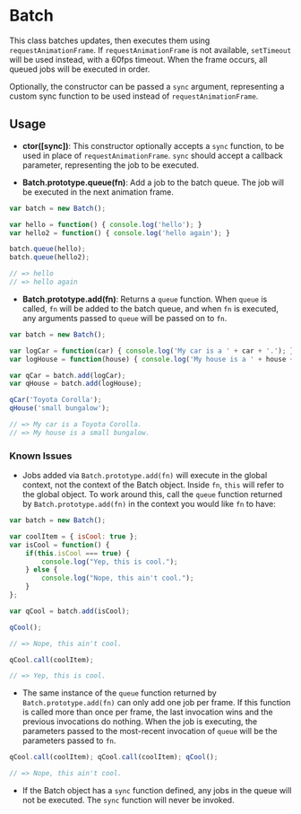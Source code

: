 # Batch

This class batches updates, then executes them using `requestAnimationFrame`. If `requestAnimationFrame` is not available, `setTimeout` will be used instead, with a 60fps timeout. When the frame occurs, all queued jobs will be executed in order.

Optionally, the constructor can be passed a `sync` argument, representing a custom sync function to be used instead of `requestAnimationFrame`.

## Usage

* **ctor([sync])**: This constructor optionally accepts a `sync` function, to be used in place of `requestAnimationFrame`. `sync` should accept a callback parameter, representing the job to be executed.

* **Batch.prototype.queue(fn)**: Add a job to the batch queue. The job will be executed in the next animation frame.  

```javascript
var batch = new Batch();

var hello = function() { console.log('hello'); }
var hello2 = function() { console.log('hello again'); }

batch.queue(hello); 
batch.queue(hello2); 

// => hello
// => hello again
```

* **Batch.prototype.add(fn)**: Returns a `queue` function. When `queue` is called, `fn` will be added to the batch queue, and when `fn` is executed, any arguments passed to `queue` will be passed on to `fn`.  

```javascript
var batch = new Batch();

var logCar = function(car) { console.log('My car is a ' + car + '.'); }
var logHouse = function(house) { console.log('My house is a ' + house + '.'); }

var qCar = batch.add(logCar);
var qHouse = batch.add(logHouse);

qCar('Toyota Corolla');
qHouse('small bungalow');

// => My car is a Toyota Corolla.
// => My house is a small bungalow.

```

### Known Issues

* Jobs added via `Batch.prototype.add(fn)` will execute in the global context, not the context of the Batch object. Inside `fn`, `this` will refer to the global object. To work around this, call the `queue` function returned by `Batch.prototype.add(fn)` in the context you would like `fn` to have:

```javascript
var batch = new Batch();

var coolItem = { isCool: true };
var isCool = function() { 
	if(this.isCool === true) {
		console.log("Yep, this is cool."); 
	} else {
		console.log("Nope, this ain't cool."); 
	}
};

var qCool = batch.add(isCool);

qCool();

// => Nope, this ain't cool.

qCool.call(coolItem);

// => Yep, this is cool.
```

* The same instance of the `queue` function returned by `Batch.prototype.add(fn)` can only add one job per frame. If this function is called more than once per frame, the last invocation wins and the previous invocations do nothing. When the job is executing, the parameters passed to the most-recent invocation of `queue` will be the parameters passed to `fn`.

```javascript
qCool.call(coolItem); qCool.call(coolItem); qCool();

// => Nope, this ain't cool.
```

* If the Batch object has a `sync` function defined, any jobs in the queue will not be executed. The `sync` function will never be invoked.